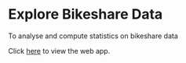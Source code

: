 # Explore Bikeshare Data
To analyse and compute statistics on bikeshare data 

Click [here](https://explore-bikeshare-data.herokuapp.com/) to view the web app.
